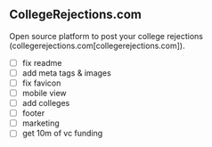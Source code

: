 ## CollegeRejections.com

Open source platform to post your college rejections (collegerejections.com[collegerejections.com]).

- [ ] fix readme
- [ ] add meta tags & images
- [ ] fix favicon
- [ ] mobile view
- [ ] add colleges
- [ ] footer
- [ ] marketing
- [ ] get 10m of vc funding
